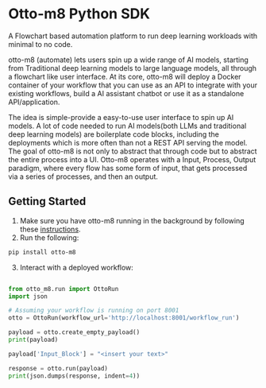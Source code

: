 # Otto-m8 Python SDK

A Flowchart based automation platform to run deep learning workloads with minimal to no code.

otto-m8 (automate) lets users spin up a wide range of AI models, starting from Traditional deep learning models to large language models, all through a flowchart like user interface. At its core, otto-m8 will deploy a Docker container of your workflow that you can use as an API to integrate with your existing workflows, build a AI assistant chatbot or use it as a standalone API/application.

The idea is simple-provide a easy-to-use user interface to spin up AI models. A lot of code needed to run AI models(both LLMs and traditional deep learning models) are boilerplate code blocks, including the deployments which is more often than not a REST API serving the model. The goal of otto-m8 is not only to abstract that through code but to abstract the entire process into a UI. Otto-m8 operates with a Input, Process, Output paradigm, where every flow has some form of input, that gets processed via a series of processes, and then an output.

## Getting Started

1. Make sure you have otto-m8 running in the background by following these [instructions](https://github.com/farhan0167/otto-m8?tab=readme-ov-file#getting-started).
2. Run the following:
```bash
pip install otto-m8
```
3. Interact with a deployed workflow:

```python

from otto_m8.run import OttoRun
import json

# Assuming your workflow is running on port 8001
otto = OttoRun(workflow_url='http://localhost:8001/workflow_run')

payload = otto.create_empty_payload()
print(payload)

payload['Input_Block'] = "<insert your text>"

response = otto.run(payload)
print(json.dumps(response, indent=4))

```